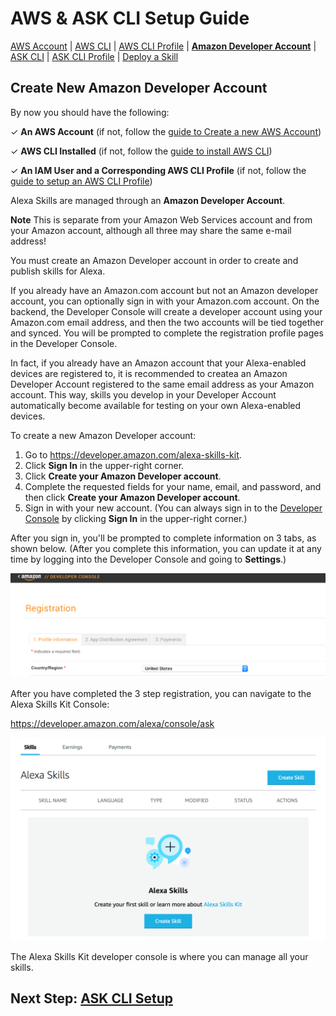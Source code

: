 # AWS & ASK CLI Setup Guide
[AWS Account](new-aws-account.md) | [AWS CLI](aws-cli-setup-intro.html) | [AWS CLI Profile](aws-cli-setup-profile.html) | **[Amazon Developer Account](dev-portal-intro.html)** | [ASK CLI](ask-cli-setup-intro.html) | [ASK CLI Profile](ask-cli-setup-profile.md) | [Deploy a Skill](deploy-sample-skill.html)



## Create New Amazon Developer Account

By now you should have the following:

✓ **An AWS Account** (if not, follow the [guide to Create a new AWS Account](new-aws-account.md))

✓ **AWS CLI Installed** (if not, follow the [guide to install AWS CLI](aws-cli-setup-install.md))

✓ **An IAM User and a Corresponding AWS CLI Profile** (if not, follow the [guide to setup an AWS CLI Profile](aws-cli-setup-profile.md))



Alexa Skills are managed through an **Amazon Developer Account**. 

**Note** This is separate from your Amazon Web Services account and from your Amazon account, although all three may share the same e-mail address!



You must create an Amazon Developer account in order to create and publish skills for Alexa.

If you already have an Amazon.com account but not an Amazon developer account, you can optionally sign in with your Amazon.com account. On the backend, the Developer Console will create a developer account using your Amazon.com email address, and then the two accounts will be tied together and synced. You will be prompted to complete the registration profile pages in the Developer Console.

In fact, if you already have an Amazon account that your Alexa-enabled devices are registered to, it is recommended to createa an Amazon Developer Account registered to the same email address as your Amazon account. This way, skills you develop in your Developer Account automatically become available for testing on your own Alexa-enabled devices.



To create a new Amazon Developer account:

1. Go to https://developer.amazon.com/alexa-skills-kit.
2. Click **Sign In** in the upper-right corner.
3. Click **Create your Amazon Developer account**.
4. Complete the requested fields for your name, email, and password, and then click **Create your Amazon Developer account**.
5. Sign in with your new account. (You can always sign in to the [Developer Console](https://developer.amazon.com/) by clicking **Sign In** in the upper-right corner.)

After you sign in, you'll be prompted to complete information on 3 tabs, as shown below. (After you complete this information, you can update it at any time by logging into the Developer Console and going to **Settings**.)  

![](dev-portal-new-account-step1.png)



After you have completed the 3 step registration, you can navigate to the Alexa Skills Kit Console:

https://developer.amazon.com/alexa/console/ask

![](dev-portal-ask-console.png)

The Alexa Skills Kit developer console is where you can manage all your skills.



## Next Step:  [ASK CLI Setup](ask-cli-setup-intro.md) 
